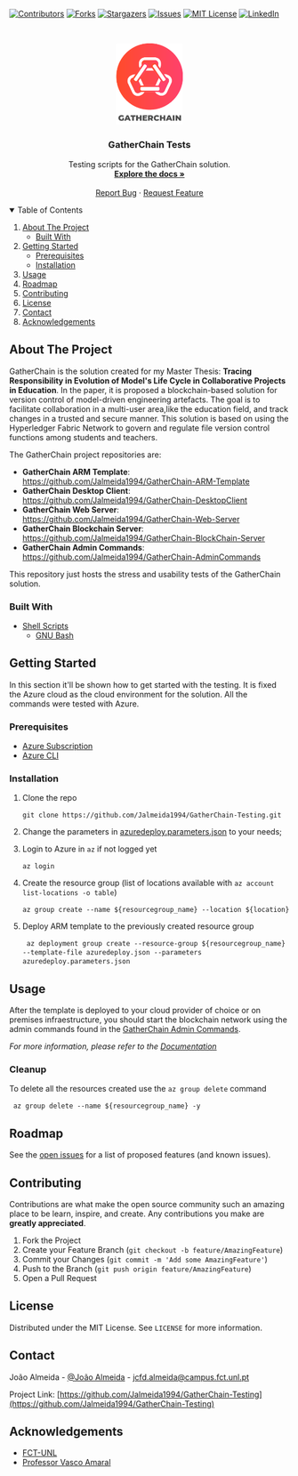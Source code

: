 <!--
*** Thanks for checking out the Best-README-Template. If you have a suggestion
*** that would make this better, please fork the repo and create a pull request
*** or simply open an issue with the tag "enhancement".
*** Thanks again! Now go create something AMAZING! :D
-->



<!-- PROJECT SHIELDS -->
<!--
*** I'm using markdown "reference style" links for readability.
*** Reference links are enclosed in brackets [ ] instead of parentheses ( ).
*** See the bottom of this document for the declaration of the reference variables
*** for contributors-url, forks-url, etc. This is an optional, concise syntax you may use.
*** https://www.markdownguide.org/basic-syntax/#reference-style-links
-->
[![Contributors][contributors-shield]][contributors-url]
[![Forks][forks-shield]][forks-url]
[![Stargazers][stars-shield]][stars-url]
[![Issues][issues-shield]][issues-url]
[![MIT License][license-shield]][license-url]
[![LinkedIn][linkedin-shield]][linkedin-url]



<!-- PROJECT LOGO -->
<br />
<p align="center">
  <a href="https://github.com/Jalmeida1994/GatherChain-Testing">
    <img src="images/Logo-02.png" alt="Logo" width="120">
  </a>

  <h3 align="center">GatherChain Tests</h3>

  <p align="center">
    Testing scripts for the GatherChain solution.
    <br />
    <a href="https://github.com/Jalmeida1994/GatherChain-Testing/blob/master/README.md"><strong>Explore the docs »</strong></a>
    <br />
    <br />
    <a href="https://github.com/Jalmeida1994/GatherChain-Testing/issues">Report Bug</a>
    ·
    <a href="https://github.com/Jalmeida1994/GatherChain-Testing/issues">Request Feature</a>
  </p>
</p>



<!-- TABLE OF CONTENTS -->
<details open="open">
  <summary>Table of Contents</summary>
  <ol>
    <li>
      <a href="#about-the-project">About The Project</a>
      <ul>
        <li><a href="#built-with">Built With</a></li>
      </ul>
    </li>
    <li>
      <a href="#getting-started">Getting Started</a>
      <ul>
        <li><a href="#prerequisites">Prerequisites</a></li>
        <li><a href="#installation">Installation</a></li>
      </ul>
    </li>
    <li><a href="#usage">Usage</a></li>
    <li><a href="#roadmap">Roadmap</a></li>
    <li><a href="#contributing">Contributing</a></li>
    <li><a href="#license">License</a></li>
    <li><a href="#contact">Contact</a></li>
    <li><a href="#acknowledgements">Acknowledgements</a></li>
  </ol>
</details>



<!-- ABOUT THE PROJECT -->
## About The Project

GatherChain is the solution created for my Master Thesis: __Tracing Responsibility in Evolution of Model's Life Cycle in Collaborative Projects in Education__.
In the paper, it is proposed a blockchain-based solution for version control of model-driven engineering artefacts.  The goal is to facilitate collaboration in a multi-user area,like the education field, and track changes in a trusted and secure manner. This solution is based on using the Hyperledger Fabric Network to govern and regulate file version control functions among students and teachers.

The GatherChain project repositories are:
* __GatherChain ARM Template__: https://github.com/Jalmeida1994/GatherChain-ARM-Template
* __GatherChain Desktop Client__: https://github.com/Jalmeida1994/GatherChain-DesktopClient
* __GatherChain Web Server__: https://github.com/Jalmeida1994/GatherChain-Web-Server
* __GatherChain Blockchain Server__: https://github.com/Jalmeida1994/GatherChain-BlockChain-Server
* __GatherChain Admin Commands__: https://github.com/Jalmeida1994/GatherChain-AdminCommands

This repository just hosts the stress and usability tests of the GatherChain solution.

### Built With

* [Shell Scripts](https://www.shellscript.sh)
    * [GNU Bash](https://www.gnu.org/software/bash/)


<!-- GETTING STARTED -->
## Getting Started

In this section it'll be shown how to get started with the testing. It is fixed the Azure cloud as the cloud environment for the solution. All the commands were tested with Azure.
### Prerequisites

* [Azure Subscription](https://docs.microsoft.com/en-us/azure/cost-management-billing/manage/create-subscription)
* [Azure CLI](https://docs.microsoft.com/en-us/cli/azure/install-azure-cli)

### Installation

1. Clone the repo
   ```
   git clone https://github.com/Jalmeida1994/GatherChain-Testing.git
   ```
2. Change the parameters in [azuredeploy.parameters.json](https://github.com/Jalmeida1994/GatherChain-Testing/blob/master/azuredeploy.parameters.json) to your needs;

4. Login to Azure in `az` if not logged yet
   ```
   az login
   ```
5. Create the resource group (list of locations available with `az account list-locations -o table`)
   ```
   az group create --name ${resourcegroup_name} --location ${location}
   ```
6. Deploy ARM template to the previously created resource group
   ```
    az deployment group create --resource-group ${resourcegroup_name} --template-file azuredeploy.json --parameters azuredeploy.parameters.json
   ```
   

<!-- USAGE EXAMPLES -->
## Usage

After the template is deployed to your cloud provider of choice or on premises infraestructure, you should start the blockchain network using the admin commands found in the [GatherChain Admin Commands](https://github.com/Jalmeida1994/GatherChain-AdminCommands).

_For more information, please refer to the [Documentation](https://github.com/Jalmeida1994/GatherChain-AdminCommands/blob/master/README.md)_


<!-- USAGE EXAMPLES -->
### Cleanup

To delete all the resources created use the `az group delete` command
   ```
    az group delete --name ${resourcegroup_name} -y
   ```


<!-- ROADMAP -->
## Roadmap

See the [open issues](https://github.com/Jalmeida1994/GatherChain-Testing/issues) for a list of proposed features (and known issues).



<!-- CONTRIBUTING -->
## Contributing

Contributions are what make the open source community such an amazing place to be learn, inspire, and create. Any contributions you make are **greatly appreciated**.

1. Fork the Project
2. Create your Feature Branch (`git checkout -b feature/AmazingFeature`)
3. Commit your Changes (`git commit -m 'Add some AmazingFeature'`)
4. Push to the Branch (`git push origin feature/AmazingFeature`)
5. Open a Pull Request



<!-- LICENSE -->
## License

Distributed under the MIT License. See `LICENSE` for more information.



<!-- CONTACT -->
## Contact

João Almeida - [@João Almeida](https://www.linkedin.com/in/jo%C3%A3o-almeida-525476125/) - jcfd.almeida@campus.fct.unl.pt

Project Link: [https://github.com/Jalmeida1994/GatherChain-Testing](https://github.com/Jalmeida1994/GatherChain-Testing)



<!-- ACKNOWLEDGEMENTS -->
## Acknowledgements
* [FCT-UNL](https://www.fct.unl.pt/)
* [Professor Vasco Amaral](https://docentes.fct.unl.pt/vma/)


<!-- MARKDOWN LINKS & IMAGES -->
<!-- https://www.markdownguide.org/basic-syntax/#reference-style-links -->
[contributors-shield]: https://img.shields.io/github/contributors/Jalmeida1994/GatherChain-Testing.svg?style=for-the-badge
[contributors-url]: https://github.com/Jalmeida1994/GatherChain-Testing/graphs/contributors
[forks-shield]: https://img.shields.io/github/forks/Jalmeida1994/GatherChain-Testing.svg?style=for-the-badge
[forks-url]: https://github.com/Jalmeida1994/GatherChain-Testing/network/members
[stars-shield]: https://img.shields.io/github/stars/Jalmeida1994/GatherChain-Testing.svg?style=for-the-badge
[stars-url]: https://github.com/Jalmeida1994/GatherChain-Testing/stargazers
[issues-shield]: https://img.shields.io/github/issues/Jalmeida1994/GatherChain-Testing.svg?style=for-the-badge
[issues-url]: https://github.com/Jalmeida1994/GatherChain-Testing/issues
[license-shield]: https://img.shields.io/github/license/Jalmeida1994/GatherChain-Testing.svg?style=for-the-badge
[license-url]: https://github.com/Jalmeida1994/GatherChain-Testing/blob/master/LICENSE.txt
[linkedin-shield]: https://img.shields.io/badge/-LinkedIn-black.svg?style=for-the-badge&logo=linkedin&colorB=555
[linkedin-url]: https://www.linkedin.com/in/jo%C3%A3o-almeida-525476125/
[product-screenshot]: images/arm-template.png
